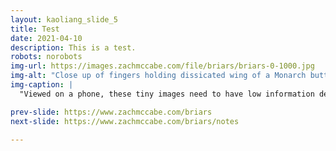 ```yaml
---
layout: kaoliang_slide_5
title: Test
date: 2021-04-10
description: This is a test.
robots: norobots
img-url: https://images.zachmccabe.com/file/briars/briars-0-1000.jpg
img-alt: "Close up of fingers holding dissicated wing of a Monarch butterfly at twilight"
img-caption: |
  "Viewed on a phone, these tiny images need to have low information density. I want a concise message and a composition that works at 600px 1:1."

prev-slide: https://www.zachmccabe.com/briars
next-slide: https://www.zachmccabe.com/briars/notes

---
```


